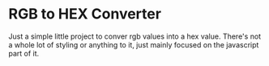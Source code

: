 # RGB to HEX Converter
Just a simple little project to conver rgb values into a hex value. There's not a whole lot of styling or anything to it, just mainly focused on the javascript part of it.